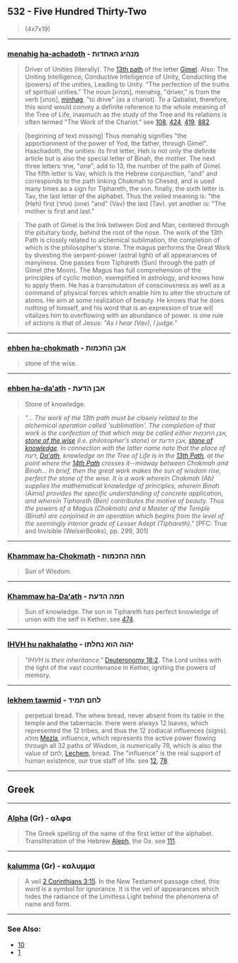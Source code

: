 ## 532 - Five Hundred Thirty-Two
> (4x7x19)

---

### [menahig ha-achadoth](/keys/MNHIG.HAChDVTh) - מנהיג האחדות
> Driver of Unities (literally). The [13th path](13) of the letter [Gimel](/keys/G). Also: The Uniting Intelligence, Conductive Intelligence of Unity, Conducting the (powers) of the unities, Leading to Unity. "The perfection of the truths of spiritual unities." The noun [מנהיג], menahig, "driver," is from the verb [מנחג], [minhag](/keys/MNChG), "to drive" (as a chariot). To a Qabalist, therefore, this word would convey a definite reference to the whole meaning of the Tree of Life, inasmuch as the study of the Tree and its relations is often termed "The Work of the Chariot." see [108](108), [424](424), [419](419), [882](882).

> [beginning of text missing] Thus menahig signifies "the apportionment of the power of Yod, the father, through Gimel". Haachadoth, the unities: its first letter, Heh is not only the definite article but is also the special letter of Binah, the mother. The next three letters אחד, "one", add to 13, the number of the path of Gimel. The fifth letter is Vav, which is the Hebrew conjunction, "and" and corresponds to the path linking Chokmah to Chesed, and is used many times as a sign for Tiphareth, the son. finally, the sixth letter is Tav, the last letter of the alphabet. Thus the veiled meaning is: "the (Heh) first (אחד) (one) "and" (Vav) the last (Tav). yet another is: "The mother is first and last."

> The path of Gimel is the link between God and Man, centered through the pituitary body, behind the root of the nose. The work of the 13th Path is closely related to alchemical sublimation, the completion of which is the philosopher's stone. The magus performs the Great Work by divesting the serpent-power (astral light) of all appearances of manyiness. One passes from Tiphareth (Sun) through the path of Gimel (the Moon). The Magus has full comprehension of the principles of cyclic motion, exemplified in astrology, and knows how to apply them. He has a transmutation of consciousness as well as a command of physical forces which enable him to alter the structure of atoms. He aim at some realization of beauty. He knows that he does nothing of himself, and his word that is an expression of true will vitalizes him to overflowing with an abundance of power. is one rule of actions is that of Jesus: *"As I hear (Vav), I judge."*

---

### [ehben ha-chokmath](/keys/ABN.HChKMVTh) - אבן החכמות
> stone of the wise.

---

### [ehben ha-da'ath](/keys/ABN.HDOTh) - אבן הדעת
> Stone of knowledge.

> *"... The work of the 13th path must be closely related to the alchemical operation called 'sublimation'. The completion of that work is the confection of that which may be called either אבן החכמות, [stone of the wise](/keys/ABN.HChKMVTh) (i.e. philosopher's stone) or אבן הדעת, [stone of knowledge](/keys/ABN.HDOTh). In connection with the latter name note that the place of דעת, [Da'ath](/keys/DOTh), knowledge on the Tree of Life is in the [13th Path](13), at the point where the [14th Path](14) crosses it--midway between Chokmah and Binah... In brief, then the great work makes the sun of wisdom rise, perfect the stone of the wise. It is a work wherein Chokmah (Ab) supplies the mathematical knowledge of principles, wherein Binah (Aima) provides the specific understanding of concrete application, and wherein Tiphareth (Ben) contributes the motive of beauty. Thus the powers of a Magus (Chokmah) and a Master of the Temple (Binah) are conjoined in an operation which begins from the level of the seemingly interior grade of Lesser Adept (Tiphareth)."* [PFC: True and Invisible (WeiserBooks), pp. 299, 301]

---

### [Khammaw ha-Chokmath](/keys/ChMH.HChKMVTh) - חמה החכמות
> Sun of Wisdom.

---

### [Khammaw ha-Da'ath](/keys/ChMH.HDOTh) - חמה הדעת
> Sun of knowledge. The son in Tiphareth has perfect knowledge of union with the self in Kether. see [474](474).

---

### [IHVH hu nakhalatho](/keys/IHVH.HVA.NChLThV) - יהוה הוא נחלתו
> *"IHVH is their inheritance."* [Deuteronomy 18:2](http://biblehub.com/deuternomy/18-2.htm). The Lord unites with the light of the vast countenance in Kether, igniting the powers of memory.

---

### [lekhem tawmid](/keys/LChM.ThMID) - לחם תמיד
> perpetual bread. The whew bread, never absent from its table in the temple and the tabernacle. there were always 12 loaves, which represented the 12 tribes, and thus the 12 zodiacal influences (signs). מזלא [Mezla](/keys/MZLA), influence, which represents the active power flowing through all 32 paths of Wisdom, is  numerically 78, which is also the value of לחם, [Lechem](/keys/LChM), bread. The "influence" is the real support of human existence, our true staff of life. see [12](12), [78](78)

---

## Greek

---

### [Alpha](/greek?word=alpha) (Gr) - αλφα
> The Greek spelling of the name of the first letter of the alphabet. Transliteration of the Hebrew [Aleph](/keys/A), the Ox. see [111](111).

---

### [kalumma](/greek?word=kalumma) (Gr) - καλυμμα
> A veil [2 Corinthians 3:15](http://biblehub.com/2_corinthians/3-15.htm). In the New Testament passage cited, this word is a symbol for ignorance. It is the veil of appearances which hides the radiance of the Limitless Light behind the phenomena of name and form.

---

### See Also:

- [10](10)
- [1](1)
